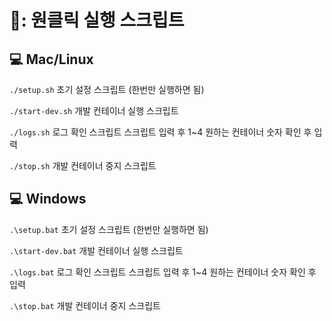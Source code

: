 # 📃: 원클릭 실행 스크립트

## :computer: Mac/Linux

`./setup.sh`
초기 설정 스크립트 (한번만 실행하면 됨)

`./start-dev.sh`
개발 컨테이너 실행 스크립트

`./logs.sh`
로그 확인 스크립트
스크립트 입력 후 1~4 원하는 컨테이너 숫자 확인 후 입력

`./stop.sh`
개발 컨테이너 중지 스크립트

## :computer: Windows

`.\setup.bat`
초기 설정 스크립트 (한번만 실행하면 됨)

`.\start-dev.bat`
개발 컨테이너 실행 스크립트

`.\logs.bat`
로그 확인 스크립트
스크립트 입력 후 1~4 원하는 컨테이너 숫자 확인 후 입력

`.\stop.bat`
개발 컨테이너 중지 스크립트
